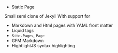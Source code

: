 * Static Page

Small semi clone of Jekyll
With support for

* Markdown and Html pages with YAML front matter
* Liquid tags
* `Site.Pages`, `Page`
* GFM Markdown
* HightlightJS syntax highlighting